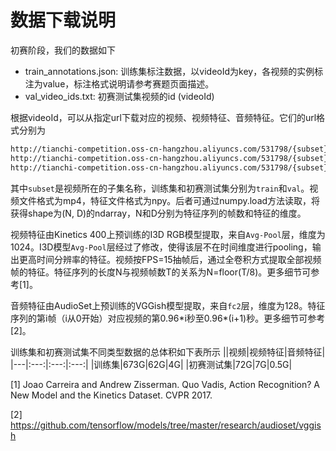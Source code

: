 # 数据下载说明
初赛阶段，我们的数据如下
- train_annotations.json: 训练集标注数据，以videoId为key，各视频的实例标注为value，标注格式说明请参考赛题页面描述。
- val_video_ids.txt: 初赛测试集视频的id (videoId)

根据videoId，可以从指定url下载对应的视频、视频特征、音频特征。它们的url格式分别为
```bash
http://tianchi-competition.oss-cn-hangzhou.aliyuncs.com/531798/{subset}/video/{videoId}.mp4          # 视频文件
http://tianchi-competition.oss-cn-hangzhou.aliyuncs.com/531798/{subset}/i3d_feature/{videoId}.npy    # 视频特征
http://tianchi-competition.oss-cn-hangzhou.aliyuncs.com/531798/{subset}/vggish_feature/{videoId}.npy # 音频特征
```
其中`subset`是视频所在的子集名称，训练集和初赛测试集分别为`train`和`val`。视频文件格式为mp4，特征文件格式为npy。后者可通过numpy.load方法读取，将获得shape为(N, D)的ndarray，N和D分别为特征序列的帧数和特征的维度。

视频特征由Kinetics 400上预训练的I3D RGB模型提取，来自`Avg-Pool`层，维度为1024。I3D模型`Avg-Pool`层经过了修改，使得该层不在时间维度进行pooling，输出更高时间分辨率的特征。视频按FPS=15抽帧后，通过全卷积方式提取全部视频帧的特征。特征序列的长度N与视频帧数T的关系为N=floor(T/8)。更多细节可参考[1]。

音频特征由AudioSet上预训练的VGGish模型提取，来自`fc2`层，维度为128。特征序列的第i帧（i从0开始）对应视频的第0.96\*i秒至0.96\*(i+1)秒。更多细节可参考[2]。

训练集和初赛测试集不同类型数据的总体积如下表所示
||视频|视频特征|音频特征|
|---|:---:|:---:|:---:|
|训练集|673G|62G|4G|
|初赛测试集|72G|7G|0.5G|

[1] Joao Carreira and Andrew Zisserman. Quo Vadis, Action Recognition? A New Model and the Kinetics Dataset. CVPR 2017.

[2] https://github.com/tensorflow/models/tree/master/research/audioset/vggish